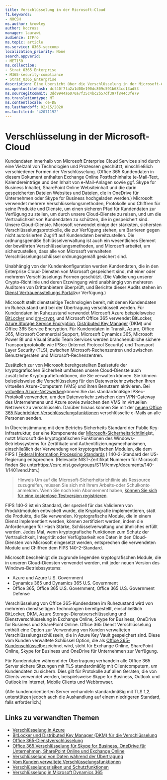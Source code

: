 ```yaml
---
title: Verschlüsselung in der Microsoft-Cloud
f1.keywords:
- NOCSH
ms.author: krowley
author: kccross
manager: laurawi
audience: ITPro
ms.topic: article
ms.service: O365-seccomp
localization_priority: None
search.appverid:
- MET150
ms.collection:
- Strat_O365_Enterprise
- M365-security-compliance
- Strat_O365_Enterprise
description: Eine Übersicht über die Verschlüsselung in der Microsoft-Cloud.
ms.openlocfilehash: dcf40f7fa2a1d08e190dc809c591b684cc13ad53
ms.sourcegitcommit: 3dd9944a6070a7f35c4bc2b57df397f844c3fe79
ms.translationtype: MT
ms.contentlocale: de-DE
ms.lasthandoff: 02/15/2020
ms.locfileid: "42071192"
---
```

# <a name="encryption-in-the-microsoft-cloud"></a>Verschlüsselung in der Microsoft-Cloud

Kundendaten innerhalb von Microsoft Enterprise Cloud Services sind durch eine Vielzahl von Technologien und Prozessen geschützt, einschließlich verschiedener Formen der Verschlüsselung. (Office 365 Kundendaten in diesem Dokument enthalten Exchange Online Postfachinhalte (e-Mail-Text, Kalendereinträge und den Inhalt von e-Mail-Anlagen sowie ggf. Skype for Business Inhalte), SharePoint Online Websiteinhalt und die darin gespeicherten Dateien Websites und Dateien, die in OneDrive für Unternehmen oder Skype for Business hochgeladen werden.) Microsoft verwendet mehrere Verschlüsselungsmethoden, Protokolle und Chiffren für seine Produkte und Dienste, um einen sicheren Pfad für Kundendaten zur Verfügung zu stellen, um durch unsere Cloud-Dienste zu reisen, und um die Vertraulichkeit von Kundendaten zu schützen, die in gespeichert sind. Unsere Cloud-Dienste. Microsoft verwendet einige der stärksten, sichersten Verschlüsselungsprotokolle, die zur Verfügung stehen, um Barrieren gegen nicht autorisierten Zugriff auf Kundendaten bereitzustellen. Die ordnungsgemäße Schlüsselverwaltung ist auch ein wesentliches Element der bewährten Verschlüsselungsmethoden, und Microsoft arbeitet, um sicherzustellen, dass alle von Microsoft verwalteten Verschlüsselungsschlüssel ordnungsgemäß gesichert sind.

Unabhängig von der Kundenkonfiguration werden Kundendaten, die in den Enterprise Cloud-Diensten von Microsoft gespeichert sind, mit einer oder mehreren Verschlüsselungs Formen geschützt. (Die Validierung unserer Crypto-Richtlinie und deren Erzwingung wird unabhängig von mehreren Auditoren von Drittanbietern überprüft, und Berichte dieser Audits stehen im [Dienst Vertrauensstellungs Portal](https://aka.ms/stp)zur Verfügung.)

Microsoft stellt dienstseitige Technologien bereit, mit denen Kundendaten im Ruhezustand und bei der Übertragung verschlüsselt werden. Für Kundendaten im Ruhezustand verwendet Microsoft Azure beispielsweise [BitLocker](https://docs.microsoft.com/windows/device-security/bitlocker/bitlocker-overview) und [dm-crypt](https://en.wikipedia.org/wiki/Dm-crypt), und Microsoft Office 365 verwendet BitLocker, [Azure Storage Service Encryption](https://azure.microsoft.com/documentation/articles/storage-service-encryption/), [Distributed Key Manager](https://support.office.com/article/989ba10c-f73f-4efb-ad1b-af3322e5f376) (DKM) und Office 365 Service Encryption. Für Kundendaten in Transit, Azure, Office 365, Microsoft Commercial Support, Microsoft Dynamics 365, Microsoft Power BI und Visual Studio Team Services werden branchenübliche sichere Transportprotokolle wie IPSec (Internet Protocol Security) und Transport Layer Security (TLS), zwischen Microsoft-Rechenzentren und zwischen Benutzergeräten und Microsoft-Rechenzentren.

Zusätzlich zur von Microsoft bereitgestellten Basisstufe der kryptografischen Sicherheit umfassen unsere Cloud-Dienste auch zusätzliche Kryptografiefunktionen, die Sie verwalten können. Sie können beispielsweise die Verschlüsselung für den Datenverkehr zwischen Ihren virtuellen Azure-Computern (VMS) und ihren Benutzern aktivieren. Bei [virtuellen Azure-Netzwerken](https://azure.microsoft.com/services/virtual-network/)können Sie das standardmäßige IPSec-Protokoll verwenden, um den Datenverkehr zwischen dem VPN-Gateway des Unternehmens und Azure sowie zwischen den VMS im virtuellen Netzwerk zu verschlüsseln. Darüber hinaus können Sie mit der [neuen Office 365 Nachrichten Verschlüsselungsfunktionen](set-up-new-message-encryption-capabilities.md) verschlüsselte e-Mails an alle Personen senden.

In Übereinstimmung mit dem Betriebs Sicherheits Standard der Public Key-Infrastruktur, der eine Komponente der [Microsoft-Sicherheitsrichtlinie](https://servicetrust.microsoft.com/ViewPage/TrustDocuments?command=Download&downloadType=Document&downloadId=5868ecc8-50b7-4f91-b43f-640e2b99e86e&docTab=6d000410-c9e9-11e7-9a91-892aae8839ad_FAQ%20and%20White%20Papers)ist, nutzt Microsoft die kryptografischen Funktionen des Windows-Betriebssystems für Zertifikate und Authentifizierungsmechanismen, einschließlich der Verwendung von kryptografischen Modulen, die dem FIPS ( [Federal Information Processing Standards](https://csrc.nist.gov/publications/PubsFIPS.html) ) 140-2-Standard der US-Regierung entsprechen. (Relevante NIST-Zertifikat Nummern für Microsoft finden Sie unterhttps://csrc.nist.gov/groups/STM/cmvp/documents/140-1/1401vend.htm.)

> Hinweis Um auf die Microsoft-Sicherheitsrichtlinie als Ressource zuzugreifen, müssen Sie sich mit Ihrem Arbeits-oder Schulkonto anmelden. Wenn Sie noch kein Abonnement haben, [können Sie sich für eine ﻿kostenlose Testversion registrieren](https://servicetrust.microsoft.com/Home/TrialSubscriptions).

FIPS 140-2 ist ein Standard, der speziell für das Validieren von Produktmodulen entwickelt wurde, die Kryptografie implementieren, statt die Produkte, die Sie verwenden. Kryptografische Module, die in einem Dienst implementiert werden, können zertifiziert werden, indem die Anforderungen für Hash Stärke, Schlüsselverwaltung und ähnliches erfüllt werden. Jedes Mal, wenn kryptografische Funktionen zum Schutz der Vertraulichkeit, Integrität oder Verfügbarkeit von Daten in den Cloud-Diensten von Microsoft eingesetzt werden, entsprechen die verwendeten Module und Chiffren dem FIPS 140-2-Standard.

Microsoft bescheinigt die zugrunde liegenden kryptografischen Module, die in unseren Cloud-Diensten verwendet werden, mit jeder neuen Version des Windows-Betriebssystems:

- Azure und Azure U.S. Government
- Dynamics 365 und Dynamics 365 U.S. Government
- Office 365, Office 365 U.S. Government, Office 365 U.S. Government Defense

Verschlüsselung von Office 365-Kundendaten im Ruhezustand wird von mehreren dienstseitigen Technologien bereitgestellt, einschließlich BitLocker, DKM, Azure Storage-Dienstverschlüsselung und Dienstverschlüsselung in Exchange Online, Skype for Business, OneDrive for Business und SharePoint Online. Office 365 Dienst Verschlüsselung enthält eine Option zur Verwendung von Kunden verwalteten Verschlüsselungsschlüsseln, die in Azure Key Vault gespeichert sind. Diese vom Kunden verwaltete Schlüssel Option, die als [Office 365-Kundenschlüssel](https://support.office.com/article/f2cd475a-e592-46cf-80a3-1bfb0fa17697)bezeichnet wird, steht für Exchange Online, SharePoint Online, Skype for Business und OneDrive für Unternehmen zur Verfügung.

Für Kundendaten während der Übertragung verhandeln alle Office 365 Server sichere Sitzungen mit TLS standardmäßig mit Clientcomputern, um Kundendaten zu sichern.  Dies gilt für Protokolle auf allen Geräten, die von Clients verwendet werden, beispielsweise Skype for Business, Outlook und Outlook im Internet, Mobile Clients und Webbrowser.

(Alle kundenorientierten Server verhandeln standardmäßig mit TLS 1,2, unterstützen jedoch auch die Aushandlung auf einem niedrigeren Standard, falls erforderlich.)

## <a name="related-links"></a>Links zu verwandten Themen

- [Verschlüsselung in Azure](office-365-azure-encryption.md)
- [BitLocker und Distributed Key Manager (DKM) für die Verschlüsselung](office-365-bitlocker-and-distributed-key-manager-for-encryption.md)
- [Office 365-Dienstverschlüsselung](office-365-service-encryption.md)
- [Office 365 Verschlüsselung für Skype for Business, OneDrive für Unternehmen, SharePoint Online und Exchange Online](office-365-encryption-for-skype-onedrive-sharepoint-and-exchange.md)
- [Verschlüsselung von Daten während der Übertragung](office-365-encryption-for-data-in-transit.md)
- [Vom Kunden verwaltete Verschlüsselungsfunktionen](office-365-customer-managed-encryption-features.md)
- [Verschlüsselungsrisiken und Schutzfunktionen](office-365-encryption-risks-and-protections.md)
- [Verschlüsselung in Microsoft Dynamics 365](office-365-encryption-in-microsoft-dynamics-365.md)
